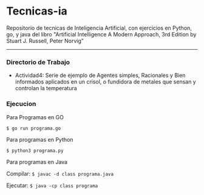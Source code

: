 # Tecnicas-ia

Repositorio de tecnicas de Inteligencia Artificial, con ejercicios en Python, go, y java del libro "Artificial Intelligence A Modern Approach, 3rd Edition by Stuart J. Russell, Peter Norvig"

---

### Directorio de Trabajo

* Actividad4: Serie de ejemplo de Agentes simples, Racionales y Bien informados aplicados en un crisol, o fundidora de metales que sensan y controlan la temperatura

### Ejecucion

Para Programas en GO

`$ go run programa.go`

Para programas en Python

`$ python3 programa.py`

Para programas en Java

Compilar: `$ javac -d class programa.java`

Ejecutar: `$ java -cp class programa`
